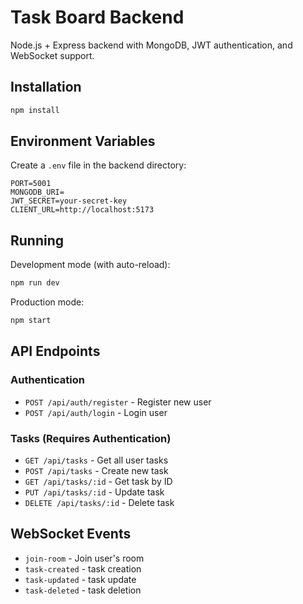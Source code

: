 # Task Board Backend

Node.js + Express backend with MongoDB, JWT authentication, and WebSocket support.

## Installation

```bash
npm install
```

## Environment Variables

Create a `.env` file in the backend directory:

```
PORT=5001
MONGODB_URI=
JWT_SECRET=your-secret-key
CLIENT_URL=http://localhost:5173
```

## Running

Development mode (with auto-reload):
```bash
npm run dev
```

Production mode:
```bash
npm start
```

## API Endpoints

### Authentication
- `POST /api/auth/register` - Register new user
- `POST /api/auth/login` - Login user

### Tasks (Requires Authentication)
- `GET /api/tasks` - Get all user tasks
- `POST /api/tasks` - Create new task
- `GET /api/tasks/:id` - Get task by ID
- `PUT /api/tasks/:id` - Update task
- `DELETE /api/tasks/:id` - Delete task

## WebSocket Events

- `join-room` - Join user's room
- `task-created` -  task creation
- `task-updated` -  task update
- `task-deleted` -  task deletion
